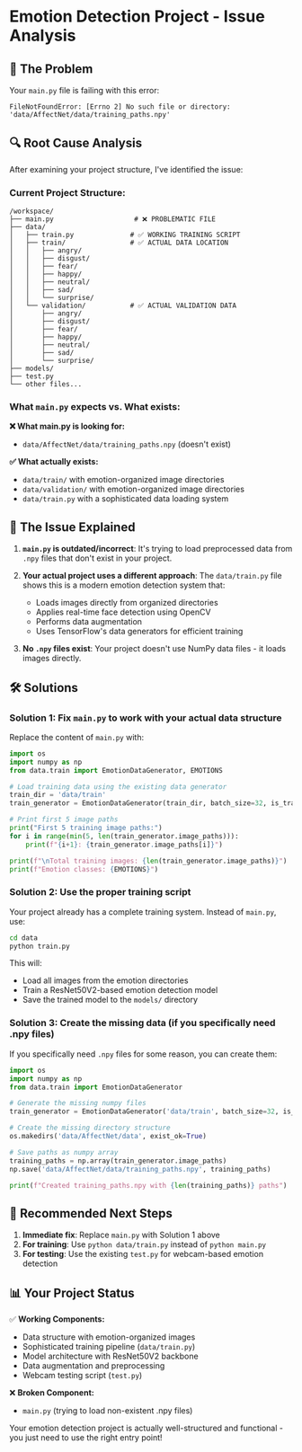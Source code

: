 # Emotion Detection Project - Issue Analysis

## 🚨 **The Problem**

Your `main.py` file is failing with this error:
```
FileNotFoundError: [Errno 2] No such file or directory: 'data/AffectNet/data/training_paths.npy'
```

## 🔍 **Root Cause Analysis**

After examining your project structure, I've identified the issue:

### Current Project Structure:
```
/workspace/
├── main.py                    # ❌ PROBLEMATIC FILE
├── data/
│   ├── train.py              # ✅ WORKING TRAINING SCRIPT
│   ├── train/                # ✅ ACTUAL DATA LOCATION
│   │   ├── angry/
│   │   ├── disgust/
│   │   ├── fear/
│   │   ├── happy/
│   │   ├── neutral/
│   │   ├── sad/
│   │   └── surprise/
│   └── validation/           # ✅ ACTUAL VALIDATION DATA
│       ├── angry/
│       ├── disgust/
│       ├── fear/
│       ├── happy/
│       ├── neutral/
│       ├── sad/
│       └── surprise/
├── models/
├── test.py
└── other files...
```

### What `main.py` expects vs. What exists:

**❌ What main.py is looking for:**
- `data/AffectNet/data/training_paths.npy` (doesn't exist)

**✅ What actually exists:**
- `data/train/` with emotion-organized image directories
- `data/validation/` with emotion-organized image directories
- `data/train.py` with a sophisticated data loading system

## 🎯 **The Issue Explained**

1. **`main.py` is outdated/incorrect**: It's trying to load preprocessed data from `.npy` files that don't exist in your project.

2. **Your actual project uses a different approach**: The `data/train.py` file shows this is a modern emotion detection system that:
   - Loads images directly from organized directories
   - Applies real-time face detection using OpenCV
   - Performs data augmentation
   - Uses TensorFlow's data generators for efficient training

3. **No `.npy` files exist**: Your project doesn't use NumPy data files - it loads images directly.

## 🛠️ **Solutions**

### Solution 1: Fix `main.py` to work with your actual data structure

Replace the content of `main.py` with:

```python
import os
import numpy as np
from data.train import EmotionDataGenerator, EMOTIONS

# Load training data using the existing data generator
train_dir = 'data/train'
train_generator = EmotionDataGenerator(train_dir, batch_size=32, is_training=False)

# Print first 5 image paths
print("First 5 training image paths:")
for i in range(min(5, len(train_generator.image_paths))):
    print(f"{i+1}: {train_generator.image_paths[i]}")

print(f"\nTotal training images: {len(train_generator.image_paths)}")
print(f"Emotion classes: {EMOTIONS}")
```

### Solution 2: Use the proper training script

Your project already has a complete training system. Instead of `main.py`, use:

```bash
cd data
python train.py
```

This will:
- Load all images from the emotion directories
- Train a ResNet50V2-based emotion detection model
- Save the trained model to the `models/` directory

### Solution 3: Create the missing data (if you specifically need .npy files)

If you specifically need `.npy` files for some reason, you can create them:

```python
import os
import numpy as np
from data.train import EmotionDataGenerator

# Generate the missing numpy files
train_generator = EmotionDataGenerator('data/train', batch_size=32, is_training=False)

# Create the missing directory structure
os.makedirs('data/AffectNet/data', exist_ok=True)

# Save paths as numpy array
training_paths = np.array(train_generator.image_paths)
np.save('data/AffectNet/data/training_paths.npy', training_paths)

print(f"Created training_paths.npy with {len(training_paths)} paths")
```

## 🚀 **Recommended Next Steps**

1. **Immediate fix**: Replace `main.py` with Solution 1 above
2. **For training**: Use `python data/train.py` instead of `python main.py`
3. **For testing**: Use the existing `test.py` for webcam-based emotion detection

## 📊 **Your Project Status**

✅ **Working Components:**
- Data structure with emotion-organized images
- Sophisticated training pipeline (`data/train.py`)
- Model architecture with ResNet50V2 backbone
- Data augmentation and preprocessing
- Webcam testing script (`test.py`)

❌ **Broken Component:**
- `main.py` (trying to load non-existent .npy files)

Your emotion detection project is actually well-structured and functional - you just need to use the right entry point!